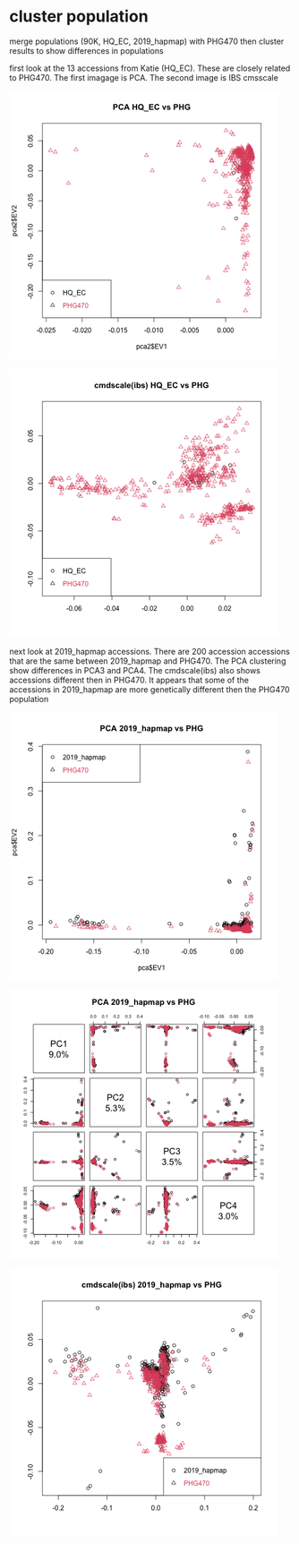 # cluster population

merge populations (90K, HQ_EC, 2019_hapmap) with PHG470 then cluster results to show differences in populations

first look at the 13 accessions from Katie (HQ_EC). These are closely related to PHG470. The first imagage is PCA. The second image is IBS cmsscale

![PCA1](https://github.com/TriticeaeToolbox/PHGv2/blob/main/cluster-snprelate/images/snprelate-pca-HQEC.png)

![CMD1](https://github.com/TriticeaeToolbox/PHGv2/blob/main/cluster-snprelate/images/snprelate-cmdscale-HQEC.png)

next look at 2019_hapmap accessions. There are 200 accession accessions that are the same between 2019_hapmap and PHG470. The PCA clustering show differences in PCA3 and PCA4. The cmdscale(ibs) also shows accessions different then in PHG470. It appears that some of the accessions in 2019_hapmap are more genetically different then the PHG470 population

![PCA2](https://github.com/TriticeaeToolbox/PHGv2/blob/main/cluster-snprelate/images/snprelate-pca-2019hapmap.png)

![PCA3](https://github.com/TriticeaeToolbox/PHGv2/blob/main/cluster-snprelate/images/snprelate-pcapairs-2019hapmap.png)

![CMD2](https://github.com/TriticeaeToolbox/PHGv2/blob/main/cluster-snprelate/images/snprelate-cmdscale-2019hapmap.png)

